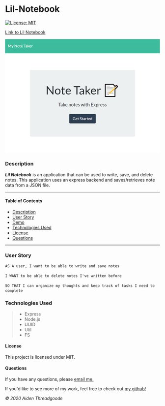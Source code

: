 
# Lil-Notebook 
[![License: MIT](https://img.shields.io/badge/License-MIT-green.svg)](https://choosealicense.com/licenses/mit/)

[Link to Lil Notebook]()

![Image of front page](./public/assets/images/front-page.png)
    
### Description
***Lil Notebook*** is an application that can be used to write, save, and delete notes. This application uses an express backend and saves/retrieves note data from a JSON file.

---

#### Table of Contents
- [Description](#description)
- [User Story](#user)
- [Demo](#demo)
- [Technologies Used](#technologies)
- [License](#license)
- [Questions](#questions)

---

### User Story

```
AS A user, I want to be able to write and save notes

I WANT to be able to delete notes I've written before

SO THAT I can organize my thoughts and keep track of tasks I need to complete
```

### Technologies Used
>- Express
>- Node.js
>- UUID
>- Util
>- FS

#### License
This project is licensed under MIT. 

#### Questions
    
If you have any questions, please [email me.](mailto:aiden.threadgoode@gmail.com)

If you'd like to see more of my work, feel free to check out [my github!](https://github.com/a-thread)

*© 2020 Aiden Threadgoode*
    